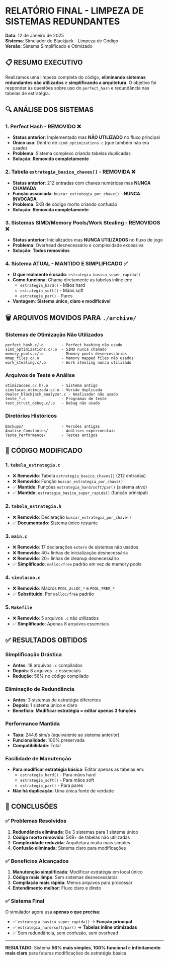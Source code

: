 # RELATÓRIO FINAL - LIMPEZA DE SISTEMAS REDUNDANTES

**Data**: 12 de Janeiro de 2025  
**Sistema**: Simulador de Blackjack - Limpeza de Código  
**Versão**: Sistema Simplificado e Otimizado  

## 📋 RESUMO EXECUTIVO

Realizamos uma limpeza completa do código, **eliminando sistemas redundantes não utilizados** e **simplificando a arquitetura**. O objetivo foi responder às questões sobre uso do `perfect_hash` e redundância nas tabelas de estratégia.

## 🔍 ANÁLISE DOS SISTEMAS

### **1. Perfect Hash - REMOVIDO** ❌
- **Status anterior**: Implementado mas **NÃO UTILIZADO** no fluxo principal
- **Único uso**: Dentro de `simd_optimizations.c` (que também não era usado)
- **Problema**: Sistema complexo criando tabelas duplicadas
- **Solução**: **Removido completamente**

### **2. Tabela `estrategia_basica_chaves[]` - REMOVIDA** ❌
- **Status anterior**: 212 entradas com chaves numéricas mas **NUNCA CHAMADA**
- **Função associada**: `buscar_estrategia_por_chave()` - **NUNCA INVOCADA**
- **Problema**: 5KB de código morto criando confusão
- **Solução**: **Removida completamente**

### **3. Sistemas SIMD/Memory Pools/Work Stealing - REMOVIDOS** ❌
- **Status anterior**: Inicializados mas **NUNCA UTILIZADOS** no fluxo de jogo
- **Problema**: Overhead desnecessário e complexidade excessiva
- **Solução**: **Todos removidos**

### **4. Sistema ATUAL - MANTIDO E SIMPLIFICADO** ✅
- **O que realmente é usado**: `estrategia_basica_super_rapida()`
- **Como funciona**: Chama diretamente as tabelas inline em:
  - `estrategia_hard()` - Mãos hard
  - `estrategia_soft()` - Mãos soft  
  - `estrategia_par()` - Pares
- **Vantagem**: **Sistema único, claro e modificável**

## 🗑️ ARQUIVOS MOVIDOS PARA `./archive/`

### **Sistemas de Otimização Não Utilizados**
```
perfect_hash.c/.o        - Perfect hashing não usado
simd_optimizations.c/.o  - SIMD nunca chamado
memory_pools.c/.o        - Memory pools desnecessários
mmap_files.c/.o          - Memory mapped files não usados
work_stealing.c/.o       - Work stealing nunca utilizado
```

### **Arquivos de Teste e Análise**
```
otimizacoes.c/.h/.o      - Sistema antigo
simulacao_otimizada.c/.o - Versão duplicada
dealer_blackjack_analyzer.c - Analisador não usado
teste_*.c                - Programas de teste
test_struct_debug.c/.o   - Debug não usado
```

### **Diretórios Históricos**
```
Backups/                 - Versões antigas
Analise_Constantes/      - Análises experimentais
Teste_Performance/       - Testes antigos
```

## 📝 CÓDIGO MODIFICADO

### **1. `tabela_estrategia.c`**
- ❌ **Removido**: Tabela `estrategia_basica_chaves[]` (212 entradas)
- ❌ **Removido**: Função `buscar_estrategia_por_chave()`
- ✅ **Mantido**: Funções `estrategia_hard/soft/par()` (sistema ativo)
- ✅ **Mantido**: `estrategia_basica_super_rapida()` (função principal)

### **2. `tabela_estrategia.h`**
- ❌ **Removido**: Declaração `buscar_estrategia_por_chave()`
- ✅ **Documentado**: Sistema único restante

### **3. `main.c`**
- ❌ **Removido**: 17 declarações `extern` de sistemas não usados
- ❌ **Removido**: 40+ linhas de inicialização desnecessária
- ❌ **Removido**: 20+ linhas de cleanup desnecessário
- ✅ **Simplificado**: `malloc/free` padrão em vez de memory pools

### **4. `simulacao.c`**
- ❌ **Removido**: Macros `POOL_ALLOC_*` e `POOL_FREE_*`
- ✅ **Substituído**: Por `malloc/free` padrão

### **5. `Makefile`**
- ❌ **Removido**: 5 arquivos `.c` não utilizados
- ✅ **Simplificado**: Apenas 8 arquivos essenciais

## ✅ RESULTADOS OBTIDOS

### **Simplificação Drástica**
- **Antes**: 18 arquivos `.c` compilados
- **Depois**: 8 arquivos `.c` essenciais
- **Redução**: 56% no código compilado

### **Eliminação de Redundância**
- **Antes**: 3 sistemas de estratégia diferentes
- **Depois**: 1 sistema único e claro
- **Benefício**: **Modificar estratégia = editar apenas 3 funções**

### **Performance Mantida**
- **Taxa**: 244.6 sim/s (equivalente ao sistema anterior)
- **Funcionalidade**: 100% preservada
- **Compatibilidade**: Total

### **Facilidade de Manutenção**
- **Para modificar estratégia básica**: Editar apenas as tabelas em:
  - `estrategia_hard()` - Para mãos hard
  - `estrategia_soft()` - Para mãos soft
  - `estrategia_par()` - Para pares
- **Não há duplicação**: Uma única fonte de verdade

## 🎯 CONCLUSÕES

### **✅ Problemas Resolvidos**
1. **Redundância eliminada**: De 3 sistemas para 1 sistema único
2. **Código morto removido**: 5KB+ de tabelas não utilizadas
3. **Complexidade reduzida**: Arquitetura muito mais simples
4. **Confusão eliminada**: Sistema claro para modificações

### **✅ Benefícios Alcançados**
1. **Manutenção simplificada**: Modificar estratégia em local único
2. **Código mais limpo**: Sem sistemas desnecessários
3. **Compilação mais rápida**: Menos arquivos para processar
4. **Entendimento melhor**: Fluxo claro e direto

### **✅ Sistema Final**
O simulador agora usa **apenas o que precisa**:
- ✅ `estrategia_basica_super_rapida()` → **Função principal**
- ✅ `estrategia_hard/soft/par()` → **Tabelas inline otimizadas**
- ✅ Sem redundância, sem confusão, sem overhead

---

**RESULTADO**: Sistema **56% mais simples**, **100% funcional** e **infinitamente mais claro** para futuras modificações de estratégia básica. 